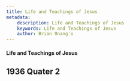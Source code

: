 ```yaml
---
title: Life and Teachings of Jesus
metadata:
    description: Life and Teachings of Jesus
    keywords: Life and Teachings of Jesus
    author: Brian Onang'o
---
```


#### Life and Teachings of Jesus

## 1936 Quater 2
